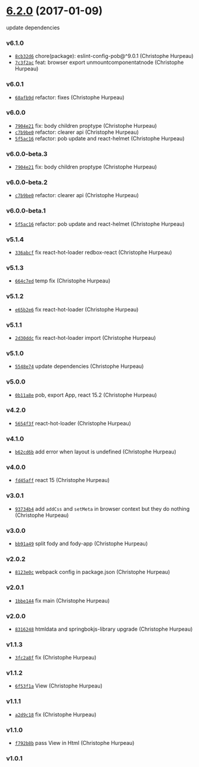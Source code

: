 <a name="6.2.0"></a>
# [6.2.0](https://github.com/turacojs/fody/compare/v6.1.0...v6.2.0) (2017-01-09)

update dependencies


### v6.1.0

- [`8cb32d6`](https://github.com/turacojs/fody/commit/8cb32d6c4835a247c0511314882b97732b9b75fc) chore(package): eslint-config-pob@^9.0.1 (Christophe Hurpeau)
- [`7c3f2ac`](https://github.com/turacojs/fody/commit/7c3f2ace1ac8bad79b83ba5df350a21865a54afc) feat: browser export unmountcomponentatnode (Christophe Hurpeau)

### v6.0.1

- [`68afb9d`](https://github.com/turacojs/fody/commit/68afb9de87c79a96df9873a4fd9deac4f8bd4820) refactor: fixes (Christophe Hurpeau)

### v6.0.0

- [`7904e21`](https://github.com/turacojs/fody/commit/7904e2144854e2de0d70c758d6b57b4dfd6c2db9) fix: body children proptype (Christophe Hurpeau)
- [`c7b9be0`](https://github.com/turacojs/fody/commit/c7b9be09aba5e5a83af4239f6c2f39dd617e247e) refactor: clearer api (Christophe Hurpeau)
- [`5f5ac16`](https://github.com/turacojs/fody/commit/5f5ac167d41fbefbaa21ca7e02530475a7f0e9f1) refactor: pob update and react-helmet (Christophe Hurpeau)

### v6.0.0-beta.3

- [`7904e21`](https://github.com/turacojs/fody/commit/7904e2144854e2de0d70c758d6b57b4dfd6c2db9) fix: body children proptype (Christophe Hurpeau)

### v6.0.0-beta.2

- [`c7b9be0`](https://github.com/turacojs/fody/commit/c7b9be09aba5e5a83af4239f6c2f39dd617e247e) refactor: clearer api (Christophe Hurpeau)

### v6.0.0-beta.1

- [`5f5ac16`](https://github.com/turacojs/fody/commit/5f5ac167d41fbefbaa21ca7e02530475a7f0e9f1) refactor: pob update and react-helmet (Christophe Hurpeau)

### v5.1.4

- [`336abcf`](https://github.com/turacojs/fody/commit/336abcf16a91c1b1aa4fd6d0f66e51680fd934d5) fix react-hot-loader redbox-react (Christophe Hurpeau)

### v5.1.3

- [`664c7ed`](https://github.com/turacojs/fody/commit/664c7ed53f83b7560a6b7f54b80679d4e0f24c87) temp fix (Christophe Hurpeau)

### v5.1.2

- [`e65b2e6`](https://github.com/turacojs/fody/commit/e65b2e6fd438c34c9bc51d74cc4a4cf8da6ea8f8) fix react-hot-loader (Christophe Hurpeau)

### v5.1.1

- [`2d30ddc`](https://github.com/turacojs/fody/commit/2d30ddca94fde8acd106b07bd515c1f24b507498) fix react-hot-loader import (Christophe Hurpeau)

### v5.1.0

- [`5548e74`](https://github.com/turacojs/fody/commit/5548e7471adce1b8c3b1379aa248e7ea2a043668) update dependencies (Christophe Hurpeau)

### v5.0.0

- [`0b11a8e`](https://github.com/turacojs/fody/commit/0b11a8e3fd2b8fe14c9ba751c90fdd8bfad54683) pob, export App, react 15.2 (Christophe Hurpeau)

### v4.2.0

- [`5654f3f`](https://github.com/turacojs/fody/commit/5654f3f3145d20164fe5bdcf4559af72c587bb06) react-hot-loader (Christophe Hurpeau)

### v4.1.0

- [`b62cd6b`](https://github.com/turacojs/fody/commit/b62cd6bf0a4e2c9b70bf866efd5a2fc2602e3cec) add error when layout is undefined (Christophe Hurpeau)

### v4.0.0

- [`fd45aff`](https://github.com/turacojs/fody/commit/fd45aff0475d683f56f90b06522c433810fd2524) react 15 (Christophe Hurpeau)

### v3.0.1

- [`93734b4`](https://github.com/turacojs/fody/commit/93734b429ecbe57b869ebe3da303e58cb784c56e) add `addCss` and `setMeta` in browser context but they do nothing (Christophe Hurpeau)

### v3.0.0

- [`bb91a49`](https://github.com/turacojs/fody/commit/bb91a49ee4bed3d0596cb68a2d8c75fc8fe4f6a2) split fody and fody-app (Christophe Hurpeau)

### v2.0.2

- [`8123e0c`](https://github.com/turacojs/fody/commit/8123e0cc983869bab39dfd0cfaae0de110067c66) webpack config in package.json (Christophe Hurpeau)

### v2.0.1

- [`1bbe144`](https://github.com/turacojs/fody/commit/1bbe14447cf164263577e0c0b8beb5dd33a56c2c) fix main (Christophe Hurpeau)


### v2.0.0

- [`8316248`](https://github.com/turacojs/fody/commit/8316248b9a73507e67cec86c1c26bf969a0431dc) htmldata and springbokjs-library upgrade (Christophe Hurpeau)

### v1.1.3

- [`3fc2a8f`](https://github.com/turacojs/fody/commit/3fc2a8f045947ae4a1fefb00a766c3c9b34cc950) fix (Christophe Hurpeau)

### v1.1.2

- [`6f53f1a`](https://github.com/turacojs/fody/commit/6f53f1a1d6a073fd271fbb17d674a57fe9b9daf3) View (Christophe Hurpeau)

### v1.1.1

- [`a2d9c18`](https://github.com/turacojs/fody/commit/a2d9c1864f529cdd9306654a00953a4c8b8ff173) fix (Christophe Hurpeau)

### v1.1.0

- [`f792b8b`](https://github.com/turacojs/fody/commit/f792b8b3a58d0ce3469a07def91e84218656583d) pass View in Html (Christophe Hurpeau)

### v1.0.1

